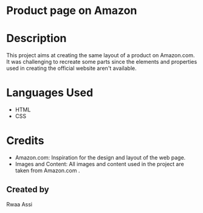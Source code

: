 # Product page on Amazon

# Description

This project aims at creating the same layout of a product on Amazon.com. It was challenging to recreate some parts since the elements and properties used in creating the official website aren't available.

# Languages Used

- HTML
- CSS

# Credits

- Amazon.com: Inspiration for the design and layout of the web page.
- Images and Content: All images and content used in the project are taken from Amazon.com .

## Created by

Rwaa Assi
